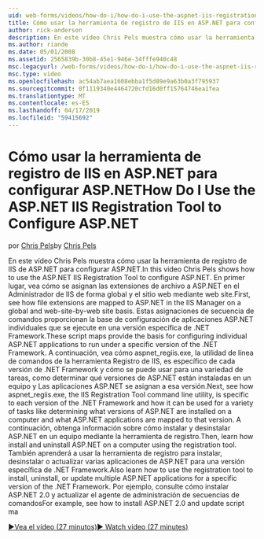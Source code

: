 ```yaml
---
uid: web-forms/videos/how-do-i/how-do-i-use-the-aspnet-iis-registration-tool-to-configure-aspnet
title: Cómo usar la herramienta de registro de IIS en ASP.NET para configurar ASP.NET | Microsoft Docs
author: rick-anderson
description: En este vídeo Chris Pels muestra cómo usar la herramienta de registro de IIS de ASP.NET para configurar ASP.NET. En primer lugar, vea cómo se asignan las extensiones de archivo a ASP.NET en el...
ms.author: riande
ms.date: 05/01/2008
ms.assetid: 2565839b-30b8-45e1-946e-34fffe940c48
msc.legacyurl: /web-forms/videos/how-do-i/how-do-i-use-the-aspnet-iis-registration-tool-to-configure-aspnet
msc.type: video
ms.openlocfilehash: ac54ab7aea1608ebba1f5d89e9a63b0a3f795937
ms.sourcegitcommit: 0f1119340e4464720cfd16d0ff15764746ea1fea
ms.translationtype: MT
ms.contentlocale: es-ES
ms.lasthandoff: 04/17/2019
ms.locfileid: "59415692"
---
```

# <a name="how-do-i-use-the-aspnet-iis-registration-tool-to-configure-aspnet"></a><span data-ttu-id="6e176-104">Cómo usar la herramienta de registro de IIS en ASP.NET para configurar ASP.NET</span><span class="sxs-lookup"><span data-stu-id="6e176-104">How Do I Use the ASP.NET IIS Registration Tool to Configure ASP.NET</span></span>

<span data-ttu-id="6e176-105">por [Chris Pels](https://twitter.com/chrispels)</span><span class="sxs-lookup"><span data-stu-id="6e176-105">by [Chris Pels](https://twitter.com/chrispels)</span></span>

<span data-ttu-id="6e176-106">En este vídeo Chris Pels muestra cómo usar la herramienta de registro de IIS de ASP.NET para configurar ASP.NET.</span><span class="sxs-lookup"><span data-stu-id="6e176-106">In this video Chris Pels shows how to use the ASP.NET IIS Registration Tool to configure ASP.NET.</span></span> <span data-ttu-id="6e176-107">En primer lugar, vea cómo se asignan las extensiones de archivo a ASP.NET en el Administrador de IIS de forma global y el sitio web mediante web site.</span><span class="sxs-lookup"><span data-stu-id="6e176-107">First, see how file extensions are mapped to ASP.NET in the IIS Manager on a global and web-site-by-web site basis.</span></span> <span data-ttu-id="6e176-108">Estas asignaciones de secuencia de comandos proporcionan la base de configuración de aplicaciones ASP.NET individuales que se ejecute en una versión específica de .NET Framework.</span><span class="sxs-lookup"><span data-stu-id="6e176-108">These script maps provide the basis for configuring individual ASP.NET applications to run under a specific version of the .NET Framework.</span></span> <span data-ttu-id="6e176-109">A continuación, vea cómo aspnet\_regiis.exe, la utilidad de línea de comandos de la herramienta Registro de IIS, es específico de cada versión de .NET Framework y cómo se puede usar para una variedad de tareas, como determinar qué versiones de ASP.NET están instaladas en un equipo y Las aplicaciones ASP.NET se asignan a esa versión.</span><span class="sxs-lookup"><span data-stu-id="6e176-109">Next, see how aspnet\_regiis.exe, the IIS Registration Tool command line utility, is specific to each version of the .NET Framework and how it can be used for a variety of tasks like determining what versions of ASP.NET are installed on a computer and what ASP.NET applications are mapped to that version.</span></span> <span data-ttu-id="6e176-110">A continuación, obtenga información sobre cómo instalar y desinstalar ASP.NET en un equipo mediante la herramienta de registro.</span><span class="sxs-lookup"><span data-stu-id="6e176-110">Then, learn how install and uninstall ASP.NET on a computer using the registration tool.</span></span> <span data-ttu-id="6e176-111">También aprenderá a usar la herramienta de registro para instalar, desinstalar o actualizar varias aplicaciones de ASP.NET para una versión específica de .NET Framework.</span><span class="sxs-lookup"><span data-stu-id="6e176-111">Also learn how to use the registration tool to install, uninstall, or update multiple ASP.NET applications for a specific version of the .NET Framework.</span></span> <span data-ttu-id="6e176-112">Por ejemplo, consulte cómo instalar ASP.NET 2.0 y actualizar el agente de administración de secuencias de comandos</span><span class="sxs-lookup"><span data-stu-id="6e176-112">For example, see how to install ASP.NET 2.0 and update script ma</span></span>

[<span data-ttu-id="6e176-113">&#9654;Vea el vídeo (27 minutos)</span><span class="sxs-lookup"><span data-stu-id="6e176-113">&#9654; Watch video (27 minutes)</span></span>](https://channel9.msdn.com/Blogs/ASP-NET-Site-Videos/how-do-i-use-the-aspnet-iis-registration-tool-to-configure-aspnet)
